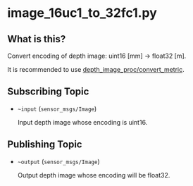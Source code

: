 # image_16uc1_to_32fc1.py

## What is this?

Convert encoding of depth image: uint16 [mm] -> float32 [m].

It is recommended to use [depth_image_proc/convert_metric](http://wiki.ros.org/depth_image_proc).


## Subscribing Topic

* `~input` (`sensor_msgs/Image`)

  Input depth image whose encoding is uint16.


## Publishing Topic

* `~output` (`sensor_msgs/Image`)

  Output depth image whose encoding will be float32.
